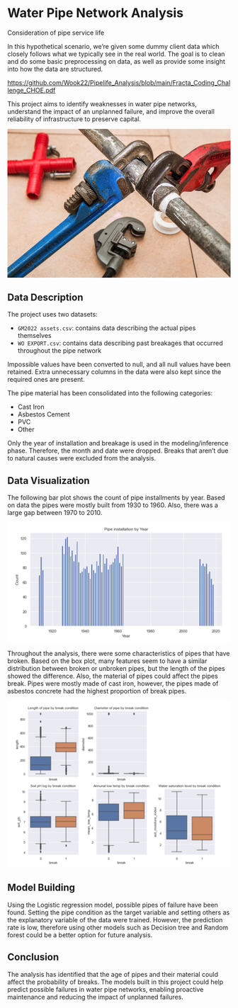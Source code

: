 # Water Pipe Network Analysis

Consideration of pipe service life

In this hypothetical scenario, we’re given some dummy client data which closely follows what we typically see in the real world. The goal is to clean and do some basic preprocessing on data, as well as provide some insight into how the data are structured.

https://github.com/Wook22/Pipelife_Analysis/blob/main/Fracta_Coding_Challenge_CHOE.pdf

This project aims to identify weaknesses in water pipe networks, understand the impact of an unplanned failure, and improve the overall reliability of infrastructure to preserve capital.

![](images/plumbing-g07ffb5782_1280.png)

## Data Description

The project uses two datasets:
- `GM2022 assets.csv`: contains data describing the actual pipes themselves
- `WO EXPORT.csv`: contains data describing past breakages that occurred throughout the pipe network

Impossible values have been converted to null, and all null values have been retained. Extra unnecessary columns in the data were also kept since the required ones are present.

The pipe material has been consolidated into the following categories:
- Cast Iron
- Asbestos Cement
- PVC
- Other

Only the year of installation and breakage is used in the modeling/inference phase. Therefore, the month and date were dropped. Breaks that aren’t due to natural causes were excluded from the analysis.

## Data Visualization

The following bar plot shows the count of pipe installments by year. Based on data the pipes were mostly built from 1930 to 1960. Also, there was a large gap between 1970 to 2010.

![barplot](images/barplot.png)

Throughout the analysis, there were some characteristics of pipes that have broken. Based on the box plot, many features seem to have a similar distribution between broken or unbroken pipes, but the length of the pipes showed the difference. Also, the material of pipes could affect the pipes break. Pipes were mostly made of cast iron, however, the pipes made of asbestos concrete had the highest proportion of break pipes.

![boxplot](images/boxplot.png)

## Model Building

Using the Logistic regression model, possible pipes of failure have been found. Setting the pipe condition as the target variable and setting others as the explanatory variable of the data were trained. However, the prediction rate is low, therefore using other models such as Decision tree and Random forest could be a better option for future analysis.

## Conclusion

The analysis has identified that the age of pipes and their material could affect the probability of breaks. The models built in this project could help predict possible failures in water pipe networks, enabling proactive maintenance and reducing the impact of unplanned failures.
